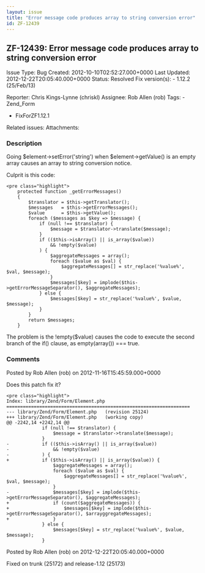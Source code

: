 ```yaml
---
layout: issue
title: "Error message code produces array to string conversion error"
id: ZF-12439
---
```


ZF-12439: Error message code produces array to string conversion error
----------------------------------------------------------------------

 Issue Type: Bug Created: 2012-10-10T02:52:27.000+0000 Last Updated: 2012-12-22T20:05:40.000+0000 Status: Resolved Fix version(s): - 1.12.2 (25/Feb/13)
 
 Reporter:  Chris Kings-Lynne (chriskl)  Assignee:  Rob Allen (rob)  Tags: - Zend\_Form
- FixForZF1.12.1
 
 Related issues: 
 Attachments: 
### Description

Going $element->setError('string') when $element->getValue() is an empty array causes an array to string conversion notice.

Culprit is this code:

 
    <pre class="highlight">
        protected function _getErrorMessages()
        {
            $translator = $this->getTranslator();
            $messages   = $this->getErrorMessages();
            $value      = $this->getValue();
            foreach ($messages as $key => $message) {
                if (null !== $translator) {
                    $message = $translator->translate($message);
                }
                if (($this->isArray() || is_array($value))
                    && !empty($value)
                ) {
                    $aggregateMessages = array();
                    foreach ($value as $val) {
                        $aggregateMessages[] = str_replace('%value%', $val, $message);
                    }
                    $messages[$key] = implode($this->getErrorMessageSeparator(), $aggregateMessages);
                } else {
                    $messages[$key] = str_replace('%value%', $value, $message);
                }
            }
            return $messages;
        }


The problem is the !empty($value) causes the code to execute the second branch of the if() clause, as empty(array()) === true.

 

 

### Comments

Posted by Rob Allen (rob) on 2012-11-16T15:45:59.000+0000

Does this patch fix it?

 
    <pre class="highlight">
    Index: library/Zend/Form/Element.php
    ===================================================================
    --- library/Zend/Form/Element.php   (revision 25124)
    +++ library/Zend/Form/Element.php   (working copy)
    @@ -2242,14 +2242,14 @@
                 if (null !== $translator) {
                     $message = $translator->translate($message);
                 }
    -            if (($this->isArray() || is_array($value))
    -                && !empty($value)
    -            ) {
    +            if ($this->isArray() || is_array($value)) {
                     $aggregateMessages = array();
                     foreach ($value as $val) {
                         $aggregateMessages[] = str_replace('%value%', $val, $message);
                     }
    -                $messages[$key] = implode($this->getErrorMessageSeparator(), $aggregateMessages);
    +                if (count($aggregateMessages)) {
    +                    $messages[$key] = implode($this->getErrorMessageSeparator(), $arrayggregateMessages);
    +                }
                 } else {
                     $messages[$key] = str_replace('%value%', $value, $message);
                 }


 

 

Posted by Rob Allen (rob) on 2012-12-22T20:05:40.000+0000

Fixed on trunk (25172) and release-1.12 (25173)

 

 